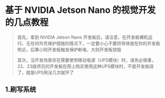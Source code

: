 # 基于 NVIDIA Jetson Nano 的视觉开发的几点教程

> 首先，拿到 NVIDIA Jetson Nano 开发板后，请注意，在开发板裸机运行、无任何外壳保护措施的情况下，一定要小心不要将导体放在你的开发板附近，后果小则开发板触发保护断电，大则开发板烧毁
>
> 其次，当开发场景存在需要使用移动电源（UPS模块）时，请务必慎重，22、23级师兄的开发板在网上购买使用这种UPS模块时，不是开发板烧了，就是UPS用没几次就坏了

## 1.刷写系统

